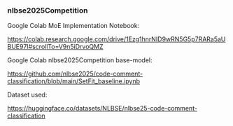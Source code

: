 ### nlbse2025Competition 

Google Colab MoE Implementation Notebook:

https://colab.research.google.com/drive/1Ezg1hnrNID9wRN5G5p7RARa5aUBUE97I#scrollTo=V9n5iDrvoQMZ

Google Colab nlbse2025Competition base-model:

https://github.com/nlbse2025/code-comment-classification/blob/main/SetFit_baseline.ipynb


Dataset used:

https://huggingface.co/datasets/NLBSE/nlbse25-code-comment-classification
